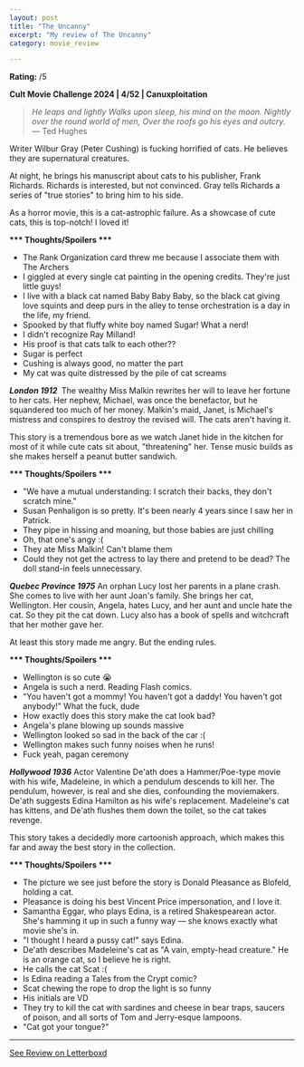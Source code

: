 ```yaml
---
layout: post
title: "The Uncanny"
excerpt: "My review of The Uncanny"
category: movie_review

---
```


**Rating:** /5

<b>Cult Movie Challenge 2024 | 4/52 | Canuxploitation</b>

<blockquote><i>He leaps and lightly
</i><i>Walks upon sleep, his mind on the moon.
</i><i>Nightly over the round world of men,
</i><i>Over the roofs go his eyes and outcry.
</i>— Ted Hughes</blockquote>Writer Wilbur Gray (Peter Cushing) is fucking horrified of cats. He believes they are supernatural creatures.

At night, he brings his manuscript about cats to his publisher, Frank Richards. Richards is interested, but not convinced. Gray tells Richards a series of "true stories" to bring him to his side.

As a horror movie, this is a cat-astrophic failure. As a showcase of cute cats, this is top-notch! I loved it!

<b>*** Thoughts/Spoilers ***</b>
* The Rank Organization card threw me because I associate them with The Archers
* I giggled at every single cat painting in the opening credits. They're just little guys!
* I live with a black cat named Baby Baby Baby, so the black cat giving love squints and deep purs in the alley to tense orchestration is a day in the life, my friend.
* Spooked by that fluffy white boy named Sugar! What a nerd!
* I didn't recognize Ray Milland!
* His proof is that cats talk to each other??
* Sugar is perfect
* Cushing is always good, no matter the part
* My cat was quite distressed by the pile of cat screams



<b><i>London 1912 </i></b>
The wealthy Miss Malkin rewrites her will to leave her fortune to her cats. Her nephew, Michael, was once the benefactor, but he squandered too much of her money. Malkin's maid, Janet, is Michael's mistress and conspires to destroy the revised will. The cats aren't having it.

This story is a tremendous bore as we watch Janet hide in the kitchen for most of it while cute cats sit about, "threatening" her. Tense music builds as she makes herself a peanut butter sandwich.

<b>*** Thoughts/Spoilers ***</b>
* "We have a mutual understanding: I scratch their backs, they don't scratch mine."
* Susan Penhaligon is so pretty. It's been nearly 4 years since I saw her in Patrick.
* They pipe in hissing and moaning, but those babies are just chilling
* Oh, that one's angy :(
* They ate Miss Malkin! Can't blame them
* Could they not get the actress to lay there and pretend to be dead? The doll stand-in feels unnecessary.



<b><i>Quebec Province 1975</i></b>
An orphan Lucy lost her parents in a plane crash. She comes to live with her aunt Joan's family. She brings her cat, Wellington. Her cousin, Angela, hates Lucy, and her aunt and uncle hate the cat. So they pit the cat down. Lucy also has a book of spells and witchcraft that her mother gave her. 

At least this story made me angry. But the ending rules.

<b>*** Thoughts/Spoilers ***</b>
* Wellington is so cute 😭
* Angela is such a nerd. Reading Flash comics.
* "You haven't got a mommy! You haven't got a daddy! You haven't got anybody!" What the fuck, dude
* How exactly does this story make the cat look bad?
* Angela's plane blowing up sounds massive
* Wellington looked so sad in the back of the car :(
* Wellington makes such funny noises when he runs!
* Fuck yeah, pagan ceremony



<b><i>Hollywood 1936</i></b>
Actor Valentine De'ath does a Hammer/Poe-type movie with his wife, Madeleine, in which a pendulum descends to kill her. The pendulum, however, is real and she dies, confounding the moviemakers. De'ath suggests Edina Hamilton as his wife's replacement. Madeleine's cat has kittens, and De'ath flushes them down the toilet, so the cat takes revenge.

This story takes a decidedly more cartoonish approach, which makes this far and away the best story in the collection.

<b>*** Thoughts/Spoilers ***</b>
* The picture we see just before the story is Donald Pleasance as Blofeld, holding a cat.
* Pleasance is doing his best Vincent Price impersonation, and I love it.
* Samantha Eggar, who plays Edina, is a retired Shakespearean actor. She's hamming it up in such a funny way — she knows exactly what movie she's in.
* "I thought I heard a pussy cat!" says Edina.
* De'ath describes Madeleine's cat as "A vain, empty-head creature." He is an orange cat, so I believe he is right.
* He calls the cat Scat :(
* Is Edina reading a Tales from the Crypt comic?
* Scat chewing the rope to drop the light is so funny
* His initials are VD
* They try to kill the cat with sardines and cheese in bear traps, saucers of poison, and all sorts of Tom and Jerry-esque lampoons.
* "Cat got your tongue?"

<hr>

[See Review on Letterboxd](https://boxd.it/5EI9n7)
